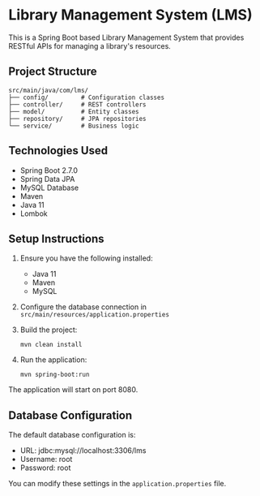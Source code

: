 # Library Management System (LMS)

This is a Spring Boot based Library Management System that provides RESTful APIs for managing a library's resources.

## Project Structure

```
src/main/java/com/lms/
├── config/         # Configuration classes
├── controller/     # REST controllers
├── model/          # Entity classes
├── repository/     # JPA repositories
└── service/        # Business logic
```

## Technologies Used

- Spring Boot 2.7.0
- Spring Data JPA
- MySQL Database
- Maven
- Java 11
- Lombok

## Setup Instructions

1. Ensure you have the following installed:
   - Java 11
   - Maven
   - MySQL

2. Configure the database connection in `src/main/resources/application.properties`

3. Build the project:
   ```
   mvn clean install
   ```

4. Run the application:
   ```
   mvn spring-boot:run
   ```

The application will start on port 8080.

## Database Configuration

The default database configuration is:
- URL: jdbc:mysql://localhost:3306/lms
- Username: root
- Password: root

You can modify these settings in the `application.properties` file.
